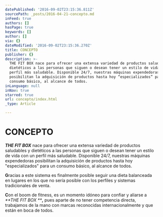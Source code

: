 ```yaml
---
datePublished: '2016-09-02T23:15:36.811Z'
sourcePath: _posts/2016-04-21-concepto.md
inFeed: true
authors: []
hasPage: true
keywords: []
author: []
via: {}
dateModified: '2016-09-02T23:15:36.270Z'
title: CONCEPTO
publisher: {}
description: >-
  THE FIT BOX nace para ofrecer una extensa variedad de productos saludables y
  dietéticos a las personas que siguen o desean tener un estilo de vida con un
  perfil más saludable. Disponible 24/7, nuestras máquinas expendedoras
  posibilitan la adquisición de productos hasta hoy “especializados” para un
  consumo básico, al alcance de todos.
inLanguage: null
inNav: true
starred: true
url: concepto/index.html
_type: Article

---
```

# CONCEPTO

_**THE FIT BOX**_ nace para ofrecer una extensa variedad de productos saludables y dietéticos a las personas que siguen o desean tener un estilo de vida con un perfil más saludable. Disponible 24/7, nuestras máquinas expendedoras posibilitan la adquisición de productos hasta hoy "especializados" para un consumo básico, al alcance de todos.

**G**racias a este sistema es finalmente posible seguir una dieta balanceada en lugares en los que no sería posible con los perfiles y sistemas tradicionales de venta.

**C**on el boom de fitness, es un momento idóneo para confiar y aliarse a   
_**THE FIT BOX **_**,** pues aparte de no tener competencia directa, trabajamos de la mano con marcas reconocidas internacionalmente y que están en boca de todos.